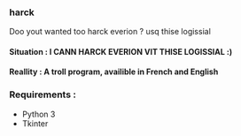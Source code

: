 ### harck
Doo yout wanted too harck everion ?
usq thise logissial
#### Situation : I CANN HARCK EVERION VIT THISE LOGISSIAL :)
#### Reallity : A troll program, availible in French and English

### Requirements :
- Python 3
- Tkinter

